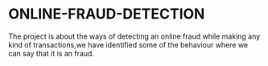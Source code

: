 # ONLINE-FRAUD-DETECTION
The project is about the ways of detecting an online fraud while making any kind of transactions,we have identified some of the behaviour where we can say that it is an fraud.
